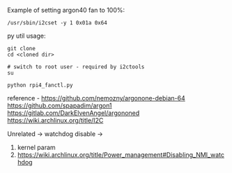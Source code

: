 
Example of setting argon40 fan to 100%:
```
/usr/sbin/i2cset -y 1 0x01a 0x64
```

py util usage:
```
git clone
cd <cloned dir>

# switch to root user - required by i2ctools
su

python rpi4_fanctl.py
```



reference -
https://github.com/nemozny/argonone-debian-64
https://github.com/spapadim/argon1
https://gitlab.com/DarkElvenAngel/argononed
https://wiki.archlinux.org/title/I2C




Unrelated ->
watchdog disable ->
1. kernel param
2. https://wiki.archlinux.org/title/Power_management#Disabling_NMI_watchdog
